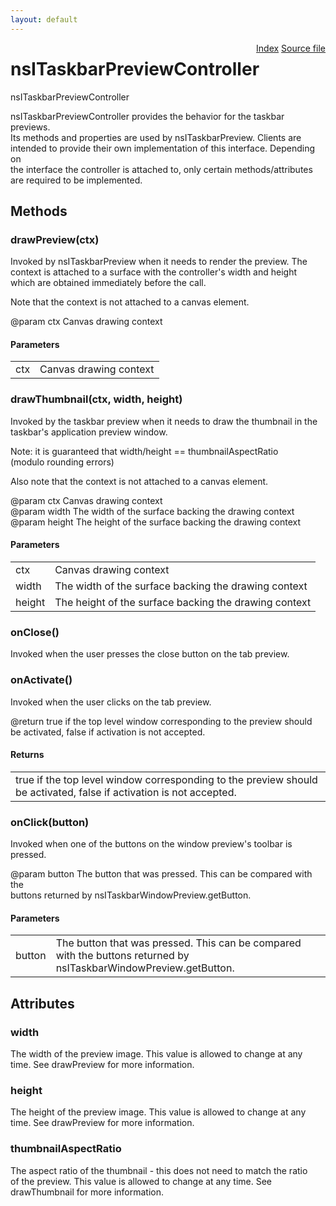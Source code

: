 ```yaml
---
layout: default
---
```

<div class='links' style='float:right'><a href="../index.html">Index</a>
<a href="http://dxr.mozilla.org/mozilla-central/source/widget/nsITaskbarPreviewController.idl">Source file</a>
</div>

# nsITaskbarPreviewController #
  
nsITaskbarPreviewController  
  
nsITaskbarPreviewController provides the behavior for the taskbar previews.  
Its methods and properties are used by nsITaskbarPreview. Clients are  
intended to provide their own implementation of this interface. Depending on  
the interface the controller is attached to, only certain methods/attributes  
are required to be implemented.  
  

## Methods ##

### drawPreview(ctx) ###
  
Invoked by nsITaskbarPreview when it needs to render the preview. The  
context is attached to a surface with the controller's width and height  
which are obtained immediately before the call.  
  
Note that the context is not attached to a canvas element.  
  
@param ctx Canvas drawing context  
  

#### Parameters ####

<table>

<tr>
<td>ctx</td>
<td>Canvas drawing context  
</td>
</tr>

</table>

### drawThumbnail(ctx, width, height) ###
  
Invoked by the taskbar preview when it needs to draw the thumbnail in the  
taskbar's application preview window.  
  
Note: it is guaranteed that width/height == thumbnailAspectRatio  
(modulo rounding errors)  
  
Also note that the context is not attached to a canvas element.  
  
@param ctx Canvas drawing context  
@param width The width of the surface backing the drawing context  
@param height The height of the surface backing the drawing context  
  

#### Parameters ####

<table>

<tr>
<td>ctx</td>
<td>Canvas drawing context  
</td>
</tr>

<tr>
<td>width</td>
<td>The width of the surface backing the drawing context  
</td>
</tr>

<tr>
<td>height</td>
<td>The height of the surface backing the drawing context  
</td>
</tr>

</table>

### onClose() ###
  
Invoked when the user presses the close button on the tab preview.  
  

### onActivate() ###
  
Invoked when the user clicks on the tab preview.  
  
@return true if the top level window corresponding to the preview should  
        be activated, false if activation is not accepted.  
  

#### Returns ####

<table>

<tr>
<td>true if the top level window corresponding to the preview should  
        be activated, false if activation is not accepted.  
</td>
</tr>

</table>

### onClick(button) ###
  
Invoked when one of the buttons on the window preview's toolbar is pressed.  
  
@param button The button that was pressed. This can be compared with the  
              buttons returned by nsITaskbarWindowPreview.getButton.  
  

#### Parameters ####

<table>

<tr>
<td>button</td>
<td>The button that was pressed. This can be compared with the  
              buttons returned by nsITaskbarWindowPreview.getButton.  
</td>
</tr>

</table>

## Attributes ##

### width ###
  
The width of the preview image. This value is allowed to change at any  
time. See drawPreview for more information.  
  

### height ###
  
The height of the preview image. This value is allowed to change at any  
time.  See drawPreview for more information.  
  

### thumbnailAspectRatio ###
  
The aspect ratio of the thumbnail - this does not need to match the ratio  
of the preview. This value is allowed to change at any time. See  
drawThumbnail for more information.  
  
